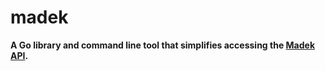 # madek

**A Go library and command line tool that simplifies accessing the [Madek API](https://medienarchiv.zhdk.ch/api/browser/index.html).**
